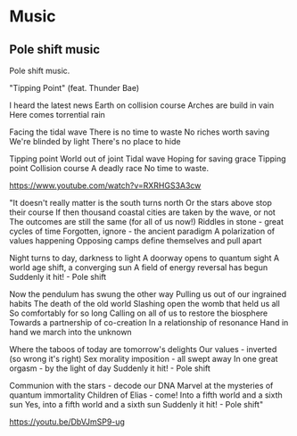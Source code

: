 # Music

## Pole shift music

Pole shift music.

"Tipping Point"
(feat. Thunder Bae)

I heard the latest news
Earth on collision course
Arches are build in vain
Here comes torrential rain

Facing the tidal wave
There is no time to waste
No riches worth saving
We're blinded by light
There's no place to hide

Tipping point
World out of joint
Tidal wave
Hoping for saving grace
Tipping point
Collision course
A deadly race
No time to waste.

https://www.youtube.com/watch?v=RXRHGS3A3cw

"It doesn't really matter is the south turns north
Or the stars above stop their course
If then thousand coastal cities are taken by the wave, or not
The outcomes are still the same (for all of us now!)
Riddles in stone - great cycles of time
Forgotten, ignore - the ancient paradigm
A polarization of values happening
Opposing camps define themselves and pull apart

Night turns to day, darkness to light
A doorway opens to quantum sight
A world age shift, a converging sun
A field of energy reversal has begun
Suddenly it hit! - Pole shift

Now the pendulum has swung the other way
Pulling us out of our ingrained habits
The death of the old world
Slashing open the womb that held us all
So comfortably for so long
Calling on all of us to restore the biosphere
Towards a partnership of co-creation
In a relationship of resonance
Hand in hand we march into the unknown

Where the taboos of today are tomorrow's delights
Our values - inverted (so wrong it's right)
Sex morality imposition - all swept away
In one great orgasm - by the light of day
Suddenly it hit! - Pole shift

Communion with the stars - decode our DNA
Marvel at the mysteries of quantum immortality
Children of Elias - come!
Into a fifth world and a sixth sun
Yes, into a fifth world and a sixth sun
Suddenly it hit! - Pole shift"

https://youtu.be/DbVJmSP9-ug